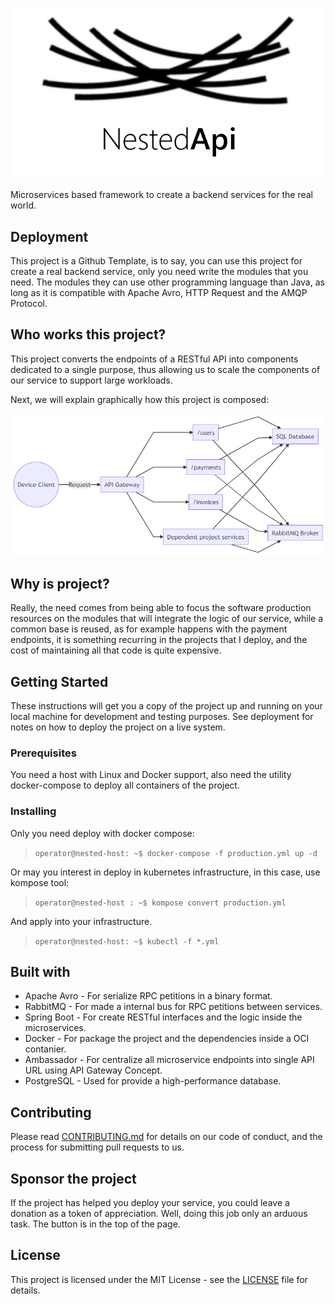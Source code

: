 <p align="center">
  <img src="./docs/assets/NestedApi-logo.png?raw=true">
</p>

Microservices based framework to create a backend services for the real world.

## Deployment 
This project is a Github Template, is to say, you can use this project for create a real backend service, only you need write the modules that you need. The modules they can use other programming language than Java, as long as it is compatible with Apache Avro, HTTP Request and the AMQP Protocol.

## Who works this project?
This project converts the endpoints of a RESTful API into components dedicated to a single purpose, thus allowing us to scale the components of our service to support large workloads.

Next, we will explain graphically how this project is composed:

![NestedApiDiagram](./docs/assets/NestedApi-Diagram.png?raw=true)

## Why is project?
Really, the need comes from being able to focus the software production resources on the modules that will integrate the logic of our service, while a common base is reused, as for example happens with the payment endpoints, it is something recurring in the projects that I deploy, and the cost of maintaining all that code is quite expensive.

## Getting Started
These instructions will get you a copy of the project up and running on your local machine for development and testing purposes. See deployment for notes on how to deploy the project on a live system.

### Prerequisites
You need a host with Linux and Docker support, also need the utility docker-compose to deploy all containers of the project.

### Installing
Only you need deploy with docker compose:
> ``
operator@nested-host: ~$ docker-compose -f production.yml up -d
``

Or may you interest in deploy in kubernetes infrastructure, in this case, use kompose tool: 
>``
operator@nested-host : ~$ kompose convert production.yml
``

And apply into your infrastructure.

>``
operator@nested-host: ~$ kubectl -f *.yml 
``

## Built with
* Apache Avro - For serialize RPC petitions in a binary format.
* RabbitMQ - For made a internal bus for RPC petitions between services.
* Spring Boot - For create RESTful interfaces and the logic inside the microservices.
* Docker - For package the project and the dependencies inside a OCI contanier.
* Ambassador - For centralize all microservice endpoints into single API URL using API Gateway Concept.
* PostgreSQL - Used for provide a high-performance database.

## Contributing 
Please read [CONTRIBUTING.md](./CONTRIBUTING.md) for details on our code of conduct, and the process for submitting pull requests to us.

## Sponsor the project 
If the project has helped you deploy your service, you could leave a donation as a token of appreciation. Well, doing this job only an arduous task. The button is in the top of the page.

## License
This project is licensed under the MIT License - see the [LICENSE](./LICENSE) file for details.